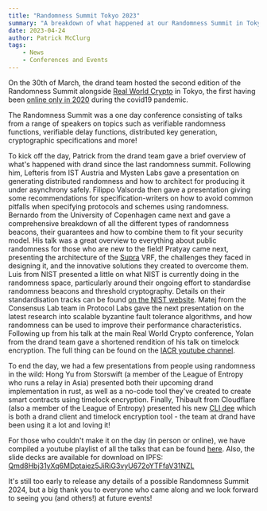 ```yaml
---
title: "Randomness Summit Tokyo 2023"
summary: "A breakdown of what happened at our Randomness Summit in Tokyo"
date: 2023-04-24
author: Patrick McClurg
tags:
    - News
    - Conferences and Events
---
```


On the 30th of March, the drand team hosted the second edition of the Randomness Summit alongside [Real World Crypto](https://rwc.iacr.org) in Tokyo, the first having been [online only in 2020](https://randomness2020.com) during the covid19 pandemic.

The Randomness Summit was a one day conference consisting of talks from a range of speakers on topics such as verifiable randomness functions, verifiable delay functions, distributed key generation, cryptographic specifications and more!

To kick off the day, Patrick from the drand team gave a brief overview of what's happened with drand since the last randomness summit. 
Following him, Lefteris from IST Austria and Mysten Labs gave a presentation on generating distributed randomness and how to architect for producing it under asynchrony safely.
Filippo Valsorda then gave a presentation giving some recommendations for specification-writers on how to avoid common pitfalls when specifying protocols and schemes using randomness.
Bernardo from the University of Copenhagen came next and gave a comprehensive breakdown of all the different types of randomness beacons, their guarantees and how to combine them to fit your security model. His talk was a great overview to everything about public randomness for those who are new to the field!
Pratyay came next, presenting the architecture of the [Supra](https://supraoracles.com/) VRF, the challenges they faced in designing it, and the innovative solutions they created to overcome them.
Luis from NIST presented a little on what NIST is currently doing in the randomness space, particularly around their ongoing effort to standardise randomness beacons and threshold cryptography. Details on their standardisation tracks can be found [on the NIST website](https://csrc.nist.gov/projects/interoperable-randomness-beacons).
Matej from the Consensus Lab team in Protocol Labs gave the next presentation on the latest research into scalable byzantine fault tolerance algorithms, and how randomness can be used to improve their performance characteristics.
Following up from his talk at the main Real World Crypto conference, Yolan from the drand team gave a shortened rendition of his talk on timelock encryption. The full thing can be found on the [IACR youtube channel](https://www.youtube.com/watch?v=Xh849Ij3lhU).

To end the day, we had a few presentations from people using randomness in the wild: 
Hong Yu from Storswift (a member of the League of Entropy who runs a relay in Asia) presented both their upcoming drand implementation in rust, as well as a no-code tool they've created to create smart contracts using timelock encryption.
Finally, Thibault from Cloudflare (also a member of the League of Entropy) presented his new [CLI dee](https://github.com/thibmeu/drand-rs) which is both a drand client and timelock encryption tool - the team at drand have been using it a lot and loving it!

For those who couldn't make it on the day (in person or online), we have compiled a youtube playlist of all the talks that can be found [here](https://www.youtube.com/watch?v=U4bEewhZIus&list=PLhuBigpl7lqtE883Z3I6FCrtjmVOJ7A9c).
Also, the slide decks are available for download on IPFS: [Qmd8Hbj31yXq6MDptaiez5JiRiG3vyU672oYTFfaV31NZL](https://ipfs.io/ipfs/Qmd8Hbj31yXq6MDptaiez5JiRiG3vyU672oYTFfaV31NZL)

It's still too early to release any details of a possible Randomness Summit 2024, but a big thank you to everyone who came along and we look forward to seeing you (and others!) at future events!
